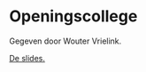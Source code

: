 # Openingscollege

Gegeven door Wouter Vrielink.

[De slides.](/course/lectures/10%20opening/Programmeertheorie_college1.pdf)
